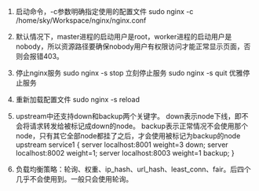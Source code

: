 1. 启动命令，-c参数明确指定使用的配置文件
sudo nginx -c /home/sky/Workspace/nginx/nginx.conf

2. 默认情况下，master进程的启动用户是root，worker进程的启动用户是nobody，所以资源路径要确保nobody用户有权限访问才能正常显示页面，否则会报错403。

3. 停止nginx服务
sudo nginx -s stop   立刻停止服务
sudo nginx -s quit   优雅停止服务

4. 重新加载配置文件
sudo nginx -s reload

5. upstream中还支持down和backup两个关键字。
   down表示node下线，即不会将请求转发给被标记成down的node。
   backup表示正常情况不会使用那个node，只有其它全部node都挂了之后，才会使用被标记为backup的node
upstream service1 {
    server localhost:8001 weight=3 down;
    server localhost:8002 weight=1;
    server localhost:8003 weight=1 backup;
}

6. 负载均衡策略：轮询、权重、ip_hash、url_hash、least_conn、fair。后四个几乎不会使用到。一般只会使用轮询。
